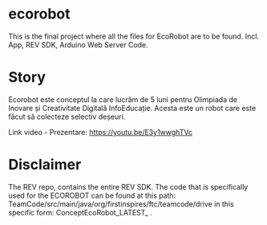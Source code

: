 # ecorobot
This is the final project where all the files for EcoRobot are to be found. Incl. App, REV SDK, Arduino Web Server Code. 

# Story

Ecorobot este conceptul la care lucrăm de 5 luni pentru Olimpiada de Inovare și Creativitate Digitală InfoEducație. 
Acesta este un robot care este făcut să colecteze selectiv deșeuri. 

Link video - Prezentare: https://youtu.be/E3y1wwghTVc


# Disclaimer

The REV repo, contains the entire REV SDK. The code that is specifically used for the ECOROBOT can be found at this path: 
TeamCode/src/main/java/org/firstinspires/ftc/teamcode/drive
in this specific form: ConceptEcoRobot_LATEST_ .
